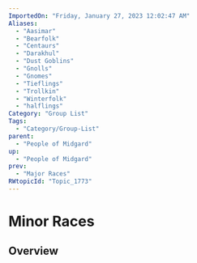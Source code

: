 ```yaml
---
ImportedOn: "Friday, January 27, 2023 12:02:47 AM"
Aliases:
  - "Aasimar"
  - "Bearfolk"
  - "Centaurs"
  - "Darakhul"
  - "Dust Goblins"
  - "Gnolls"
  - "Gnomes"
  - "Tieflings"
  - "Trollkin"
  - "Winterfolk"
  - "halflings"
Category: "Group List"
Tags:
  - "Category/Group-List"
parent:
  - "People of Midgard"
up:
  - "People of Midgard"
prev:
  - "Major Races"
RWtopicId: "Topic_1773"
---
```

# Minor Races
## Overview
